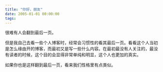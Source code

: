 ```yaml
---
title: "你好，朋友"
date: 2005-01-01 00:00:00
tags:
---
```


很难有人会翻到最后一页。

但是我自己去看一些个人博客时，经常会习惯性的看其最后一页。看看这个人当初是怎么缘由开的博客，而最初又是写一些什么内容。在最初最没有人关注的，最没有读者的时候，这个目的会显得非常单纯和明显，这个人也更加的真实。

如果你也是这样翻到最后一页，看来我们性格里有点类似。